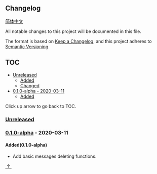 ## Changelog

[简体中文](docs/CHANGELOG.zh-Hans.md)

All notable changes to this project will be documented in this file.

The format is based on [Keep a Changelog](https://keepachangelog.com/en/1.0.0/),
and this project adheres to [Semantic Versioning](https://semver.org/spec/v2.0.0.html).

## TOC

- [Unreleased](#unreleased)
  - [Added](#addedunreleased)
  - [Changed](#changedunreleased)
- [0.1.0-alpha - 2020-03-11](#010-alpha---2020-03-11)
  - [Added](#added040-alpha)

Click up arrow to go back to TOC.

### [Unreleased]

### [0.1.0-alpha] - 2020-03-11

#### Added(0.1.0-alpha)

- Add basic messages deleting functions.

<escape><a href = "#TOC">&nbsp;↑&nbsp;</a></escape>

[Unreleased]: https://github.com/BingLingGroup/autosub/compare/0.1.0-alpha...HEAD
[0.1.0-alpha]: https://github.com/BingLingGroup/autosub/releases/tag/0.1.0-alpha
